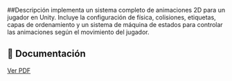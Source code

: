 ##Descripción
implementa un sistema completo de animaciones 2D para un jugador en Unity. Incluye la configuración de física, colisiones, etiquetas, capas de ordenamiento y un sistema de máquina de estados para controlar las animaciones según el movimiento del jugador.


## 📄 Documentación
[Ver PDF](./Tutorial#2.pdf)
